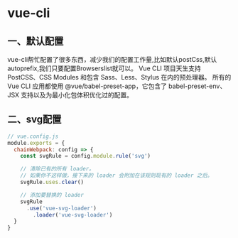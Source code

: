 # vue-cli 
## 一、默认配置
vue-cli帮忙配置了很多东西，减少我们的配置工作量,比如默认postCss,默认autoprefix,我们只要配置Browserslist就可以。
Vue CLI 项目天生支持 PostCSS、CSS Modules 和包含 Sass、Less、Stylus 在内的预处理器。
所有的 Vue CLI 应用都使用 @vue/babel-preset-app，它包含了 babel-preset-env、JSX 支持以及为最小化包体积优化过的配置。
## 二、svg配置

````javascript
// vue.config.js
module.exports = {
  chainWebpack: config => {
    const svgRule = config.module.rule('svg')

    // 清除已有的所有 loader。
    // 如果你不这样做，接下来的 loader 会附加在该规则现有的 loader 之后。
    svgRule.uses.clear()

    // 添加要替换的 loader
    svgRule
      .use('vue-svg-loader')
        .loader('vue-svg-loader')
  }
}
````
